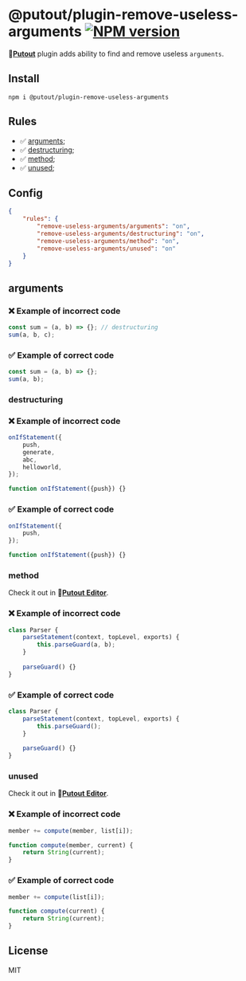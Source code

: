 # @putout/plugin-remove-useless-arguments [![NPM version][NPMIMGURL]][NPMURL]

[NPMIMGURL]: https://img.shields.io/npm/v/@putout/plugin-remove-useless-arguments.svg?style=flat&longCache=true
[NPMURL]: https://npmjs.org/package/@putout/plugin-remove-useless-arguments"npm"

🐊[**Putout**](https://github.com/coderaiser/putout) plugin adds ability to find and remove useless `arguments`.

## Install

```
npm i @putout/plugin-remove-useless-arguments
```

## Rules

- ✅ [arguments](#arguments);
- ✅ [destructuring](#destructring);
- ✅ [method](#method);
- ✅ [unused](#unused);

## Config

```json
{
    "rules": {
        "remove-useless-arguments/arguments": "on",
        "remove-useless-arguments/destructuring": "on",
        "remove-useless-arguments/method": "on",
        "remove-useless-arguments/unused": "on"
    }
}
```

## arguments

### ❌ Example of incorrect code

```js
const sum = (a, b) => {}; // destructuring
sum(a, b, c);
```

### ✅ Example of correct code

```js
const sum = (a, b) => {};
sum(a, b);
```

### destructuring

### ❌ Example of incorrect code

```js
onIfStatement({
    push,
    generate,
    abc,
    helloworld,
});

function onIfStatement({push}) {}
```

### ✅ Example of correct code

```js
onIfStatement({
    push,
});

function onIfStatement({push}) {}
```

### method

Check it out in 🐊[**Putout Editor**](https://putout.cloudcmd.io/#/gist/362c37e9f533299a7e721ac46f936801/0a47d094bd2a048eb6dcc224b808a63f2d076ccb).

### ❌ Example of incorrect code

```js
class Parser {
    parseStatement(context, topLevel, exports) {
        this.parseGuard(a, b);
    }
    
    parseGuard() {}
}
```

### ✅ Example of correct code

```js
class Parser {
    parseStatement(context, topLevel, exports) {
        this.parseGuard();
    }
    
    parseGuard() {}
}
```

### unused

Check it out in 🐊[**Putout Editor**](https://putout.cloudcmd.io/#/gist/f6bf5e069cfb1328fe7418c501e265cc/388ab2266babe84f77c1f82687f5ed44873e8651).

### ❌ Example of incorrect code

```js
member += compute(member, list[i]);

function compute(member, current) {
    return String(current);
}
```

### ✅ Example of correct code

```js
member += compute(list[i]);

function compute(current) {
    return String(current);
}
```

## License

MIT
